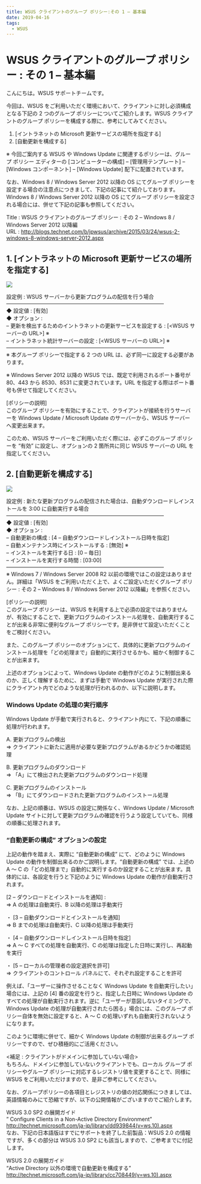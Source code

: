 ```yaml
---
title: WSUS クライアントのグループ ポリシー:その 1 – 基本編
date: 2019-04-16
tags:
  - WSUS
---
```


# WSUS クライアントのグループ ポリシー : その 1 – 基本編

こんにちは。WSUS サポートチームです。

今回は、WSUS をご利用いただく環境において、クライアントに対し必須構成となる下記の 2 つのグループ ポリシーについてご紹介します。WSUS クライアントのグループ ポリシーを構成する際に、参考にしてみてください。

1. [イントラネットの Microsoft 更新サービスの場所を指定する]
2. [自動更新を構成する]

※ 今回ご案内する WSUS や Windows Update に関連するポリシーは、グループ ポリシー エディターの [コンピューターの構成] – [管理用テンプレート] – [Windows コンポーネント] – [Windows Update] 配下に配置されています。

なお、Windows 8 / Windows Server 2012 以降の OS にてグループ ポリシーを設定する場合の注意点につきまして、下記の記事にて紹介しております。Windows 8 / Windows Server 2012 以降の OS にてグループ ポリシーを設定される場合には、併せて下記の記事も参照してください。

Title : WSUS クライアントのグループ ポリシー : その 2 – Windows 8 / Windows Server 2012 以降編  
URL : http://blogs.technet.com/b/jpwsus/archive/2015/03/24/wsus-2-windows-8-windows-server-2012.aspx

## 1. [イントラネットの Microsoft 更新サービスの場所を指定する]

![](2019-04-16_01/image1.png)

設定例 : WSUS サーバーから更新プログラムの配信を行う場合
——————————————————————————————  
◆ 設定値 : [有効]  
◆ オプション :  
 – 更新を検出するためのイントラネットの更新サービスを設定する : [<WSUS サーバーの URL>] ※  
 – イントラネット統計サーバーの設定 : [<WSUS サーバーの URL>] ※  
——————————————————————————————  
※ 本グループ ポリシーで指定する 2 つの URL は、必ず同一に設定する必要があります。

※ Windows Server 2012 以降の WSUS では、既定で利用されるポート番号が 80、443 から 8530、8531 に変更されています。URL を指定する際はポート番号も併せて指定してください。

[ポリシーの説明]  
このグループ ポリシーを有効にすることで、クライアントが接続を行うサーバーを Windows Update / Microsoft Update のサーバーから、WSUS サーバーへ変更出来ます。

このため、WSUS サーバーをご利用いただく際には、必ずこのグループ ポリシーを “有効” に設定し、オプションの 2 箇所共に同じ WSUS サーバーの URL を指定してください。

## 2. [自動更新を構成する]

![](2019-04-16_01/image2.png)

設定例 : 新たな更新プログラムの配信された場合は、自動ダウンロードしインストールを 3:00 に自動実行する場合  
——————————————————————————————  
◆ 設定値 : [有効]  
◆ オプション :  
 – 自動更新の構成 : [4 – 自動ダウンロードしインストール日時を指定]  
 – 自動メンテナンス時にインストールする : [無効] ※  
 – インストールを実行する日 : [0 – 毎日]  
 – インストールを実行する時間 : [03:00]  
——————————————————————————————  
※ Windows 7 / Windows Server 2008 R2 以前の環境ではこの設定はありません。詳細は「WSUS をご利用いただく上で、よくご設定いただくグループ ポリシー : その 2 – Windows 8 / Windows Server 2012 以降編」を参照ください。

[ポリシーの説明]  
このグループ ポリシーは、WSUS を利用する上で必須の設定ではありませんが、有効にすることで、更新プログラムのインストール処理を、自動実行することが出来る非常に便利なグループ ポリシーです。是非併せて設定いただくことをご検討ください。

また、このグループ ポリシーのオプションにて、具体的に更新プログラムのインストール処理を「どの処理まで」自動的に実行させるかも、細かく制御することが出来ます。

上述のオプションによって、Windows Update の動作がどのように制御出来るのか、正しく理解するために、まずは手動で Windows Update が実行された際にクライアント内でどのような処理が行われるのか、以下に説明します。

### Windows Update の処理の実行順序

Windows Update が手動で実行されると、クライアント内にて、下記の順番に処理が行われます。

A. 更新プログラムの検出  
⇒ クライアントに新たに適用が必要な更新プログラムがあるかどうかの確認処理

B. 更新プログラムのダウンロード  
⇒ 「A」にて検出された更新プログラムのダウンロード処理

C. 更新プログラムのインストール  
⇒ 「B」にてダウンロードされた更新プログラムのインストール処理

なお、上記の順番は、WSUS の設定に関係なく、Windows Update / Microsoft Update サイトに対して更新プログラムの確認を行うよう設定していても、同様の順番に処理されます。

### “自動更新の構成” オプションの設定

上記の動作を踏まえ、実際に “自動更新の構成” にて、どのように Windows Update の動作を制御出来るのかご説明します。“自動更新の構成” では、上述の A ～ C の「どの処理まで」自動的に実行するのか設定することが出来ます。具体的には、各設定を行うと下記のように Windows Update の動作が自動実行されます。

[2 – ダウンロードとインストールを通知] :  
⇒ A の処理は自動実行、B 以降の処理は手動実行

・ [3 – 自動ダウンロードとインストールを通知]  
⇒ B までの処理は自動実行、C 以降の処理は手動実行

・ [4 – 自動ダウンロードしインストール日時を指定]  
⇒ A ～ C すべての処理を自動実行、C の処理は指定した日時に実行し、再起動を実行

・ [5 – ローカルの管理者の設定選択を許可]  
⇒ クライアントのコントロール パネルにて、それぞれ設定することを許可

例えば、「ユーザーに操作させることなく Windows Update を自動実行したい」場合には、上記の [4] 番の設定を行うと、指定した日時に Windows Update のすべての処理が自動実行されます。逆に「ユーザーが意図しないタイミングで、Windows Update の処理が自動実行されたら困る」場合には、このグループ ポリシー自体を無効に設定すると、A ～ C の処理いずれも自動実行されないようになります。

このように環境に併せて、細かく Windows Update の制御が出来るグループ ポリシーですので、ぜひ積極的にご活用ください。

<補足 : クライアントがドメインに参加していない場合>  
もちろん、ドメインに参加していないクライアントでも、ローカル グループ ポリシーやグループ ポリシーに対応するレジストリ値を変更することで、同様に WSUS をご利用いただけますので、是非ご参考にしてください。

なお、グループポリシーの各項目とレジストリの値の対応関係につきましては、英語情報のみにて恐縮ですが、以下の公開情報がございますのでご紹介します。

WSUS 3.0 SP2 の展開ガイド  
” Configure Clients in a Non-Active Directory Environment”  
http://technet.microsoft.com/ja-jp/library/dd939844(v=ws.10).aspx  
なお、下記の日本語版はすでにサポートを終了した前製品：WSUS 2.0 の情報ですが、多くの部分は WSUS 3.0 SP2 にも該当しますので、ご参考までに付記します。

WSUS 2.0 の展開ガイド  
“Active Directory 以外の環境で自動更新を構成する”  
http://technet.microsoft.com/ja-jp/library/cc708449(v=ws.10).aspx
